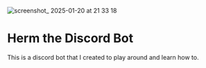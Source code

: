 ![screenshot_ 2025-01-20 at 21 33 18](https://github.com/user-attachments/assets/fbeb8509-9256-48d8-b551-b496329a1d3b)

# Herm the Discord Bot

This is a discord bot that I created to play around and learn how to. 



